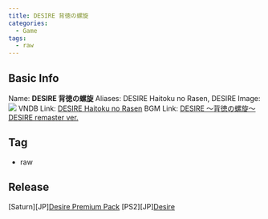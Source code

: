 ```yaml
---
title: DESIRE 背徳の螺旋
categories:
  - Game
tags:
  - raw
---
```

## Basic Info

Name: **DESIRE 背徳の螺旋**
Aliases: DESIRE Haitoku no Rasen, DESIRE
Image: ![](https://s2.vndb.org/cv/14/32214.jpg)
VNDB Link: [DESIRE Haitoku no Rasen](https://vndb.org/v151)
BGM Link: [DESIRE ～背徳の螺旋～](https://bangumi.tv/subject/37675) [DESIRE remaster ver.](https://bangumi.tv/subject/212138)

## Tag

 - raw

## Release

\[Saturn\]\[JP\][Desire Premium Pack](../../r/r6004/)
\[PS2\]\[JP\][Desire](../../r/r6002/)